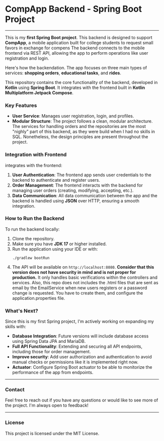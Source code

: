 # CompApp Backend - Spring Boot Project
<hr>

This is my **first Spring Boot project**. This backend is designed to support **CompApp**, a mobile application built for college students to request small favors in exchange for compens
The backend connects to the mobile frontend via REST API, allowing the app to perform operations like user registration and login.

Here's how the backendation. The app focuses on three main types of services: **shopping orders**, **educational tasks**, and **rides**.

This repository contains the core functionality of the backend, developed in **Kotlin** using **Spring Boot**. It integrates with the frontend built in **Kotlin Multiplatform Jetpack Compose**.

### Key Features

- **User Service**: Manages user registration, login, and profiles.
- **Modular Structure**: The project follows a clean, modular architecture. The services for handling orders and the repositories are the most "nighly" part of this backend, as they were build when I had no skills in SQL. Nonetheless, the design principles are present throughout the project.

### Integration with Frontend
 integrates with the frontend:
1. **User Authentication**: The frontend app sends user credentials to the backend to authenticate and register users.
2. **Order Management**: The frontend interacts with the backend for managing user orders (creating, modifying, accepting, etc.).
3. **Data Communication**: All data communication between the app and the backend is handled using **JSON** over HTTP, ensuring a smooth integration.

### How to Run the Backend

To run the backend locally:
1. Clone the repository.
2. Make sure you have **JDK 17** or higher installed.
3. Run the application using your IDE or with:
   ```
   ./gradlew bootRun
   ```
4. The API will be available on `http://localhost:8080`. **Consider that this version does not have security in mind and is not proper for production.** It only handles basic verifications within the controllers and services. Also, this repo does not includes the .html files that are sent as email by the EmailService when new users registers or a password change is requested. You have to create them, and configure the application.properties file.

### What's Next?

Since this is my first Spring project, I'm actively working on expanding my skills with:
- **Database Integration**: Future versions will include database access using Spring Data JPA and MariaDB.
- **Full API Functionality**: Extending and securing all API endpoints, including those for order management.
- **Improve security**: Add user authorization and authentication to avoid manual checks or permissions like it is implemented right now.
- **Actuator**: Configure Spring Boot actuator to be able to monitorize the performance of the app from endpoints.

---

### Contact

Feel free to reach out if you have any questions or would like to see more of the project. I'm always open to feedback!

---

### License
This project is licensed under the MIT License.
